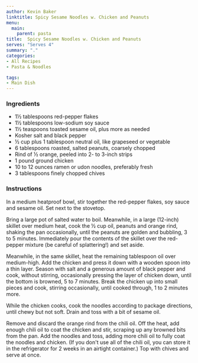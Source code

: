 ```yaml
---
author: Kevin Baker
linktitle: Spicy Sesame Noodles w. Chicken and Peanuts
menu:
  main:
    parent: pasta
title:  Spicy Sesame Noodles w. Chicken and Peanuts
serves: "Serves 4"
summary: "."
categories:
- All Recipes
- Pasta & Noodles

tags: 
- Main Dish
---
```

### Ingredients

<div class="ingredient-list">

* 1½ tablespoons red-pepper flakes  
* 1½ tablespoons low-sodium soy sauce  
* 1½ teaspoons toasted sesame oil, plus more as needed  
* Kosher salt and black pepper  
* ½ cup plus 1 tablespoon neutral oil, like grapeseed or vegetable  
* 6 tablespoons roasted, salted peanuts, coarsely chopped  
* Rind of ½ orange, peeled into 2- to 3-inch strips  
* 1 pound ground chicken  
* 10 to 12 ounces ramen or udon noodles, preferably fresh  
* 3 tablespoons finely chopped chives  

</div>

### Instructions
In a medium heatproof bowl, stir together the red-pepper flakes, soy sauce and sesame oil. Set next to the stovetop.

Bring a large pot of salted water to boil. Meanwhile, in a large (12-inch) skillet over medium heat, cook the ½ cup oil, peanuts and orange rind, shaking the pan occasionally, until the peanuts are golden and bubbling, 3 to 5 minutes. Immediately pour the contents of the skillet over the red-pepper mixture (be careful of splattering!) and set aside.

Meanwhile, in the same skillet, heat the remaining tablespoon oil over medium-high. Add the chicken and press it down with a wooden spoon into a thin layer. Season with salt and a generous amount of black pepper and cook, without stirring, occasionally pressing the layer of chicken down, until the bottom is browned, 5 to 7 minutes. Break the chicken up into small pieces and cook, stirring occasionally, until cooked through, 1 to 2 minutes more.

While the chicken cooks, cook the noodles according to package directions, until chewy but not soft. Drain and toss with a bit of sesame oil.

Remove and discard the orange rind from the chili oil. Off the heat, add enough chili oil to coat the chicken and stir, scraping up any browned bits from the pan. Add the noodles and toss, adding more chili oil to fully coat the noodles and chicken. (If you don't use all of the chili oil, you can store it in the refrigerator for 2 weeks in an airtight container.) Top with chives and serve at once.